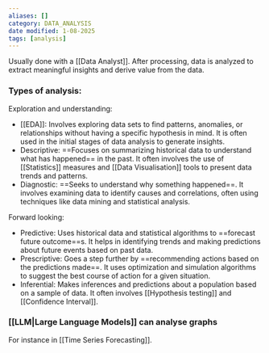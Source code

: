 ```yaml
---
aliases: []
category: DATA_ANALYSIS
date modified: 1-08-2025
tags: [analysis]
---
```

Usually done with a [[Data Analyst]]. After processing, data is analyzed to extract meaningful insights and derive value from the data.
### Types of analysis:

Exploration and understanding:
- [[EDA]]: Involves exploring data sets to find patterns, anomalies, or relationships without having a specific hypothesis in mind. It is often used in the initial stages of data analysis to generate insights.
- Descriptive: ==Focuses on summarizing historical data to understand what has happened== in the past. It often involves the use of [[Statistics]] measures and [[Data Visualisation]] tools to present data trends and patterns.
- Diagnostic: ==Seeks to understand why something happened==. It involves examining data to identify causes and correlations, often using techniques like data mining and statistical analysis.

Forward looking:
- Predictive: Uses historical data and statistical algorithms to ==forecast future outcome==s. It helps in identifying trends and making predictions about future events based on past data.
- Prescriptive: Goes a step further by ==recommending actions based on the predictions made==. It uses optimization and simulation algorithms to suggest the best course of action for a given situation.
- Inferential: Makes inferences and predictions about a population based on a sample of data. It often involves [[Hypothesis testing]] and [[Confidence Interval]].

### [[LLM|Large Language Models]] can analyse graphs

For instance in [[Time Series Forecasting]].